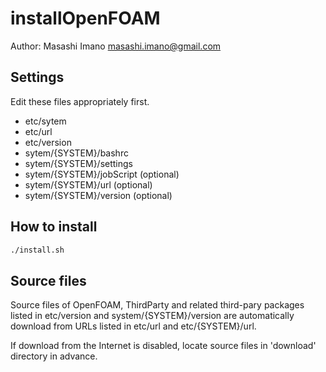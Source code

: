 # installOpenFOAM

Author: Masashi Imano <masashi.imano@gmail.com>

## Settings

Edit these files appropriately first.

- etc/sytem
- etc/url
- etc/version
- sytem/{SYSTEM}/bashrc
- sytem/{SYSTEM}/settings
- sytem/{SYSTEM}/jobScript (optional)
- sytem/{SYSTEM}/url (optional)
- sytem/{SYSTEM}/version (optional)

## How to install

```bash
./install.sh
```

## Source files

Source files of OpenFOAM, ThirdParty and related third-pary packages listed in etc/version and system/{SYSTEM}/version are automatically download from URLs listed in etc/url and etc/{SYSTEM}/url.

If download from the Internet is disabled, locate source files in 'download' directory in advance.
